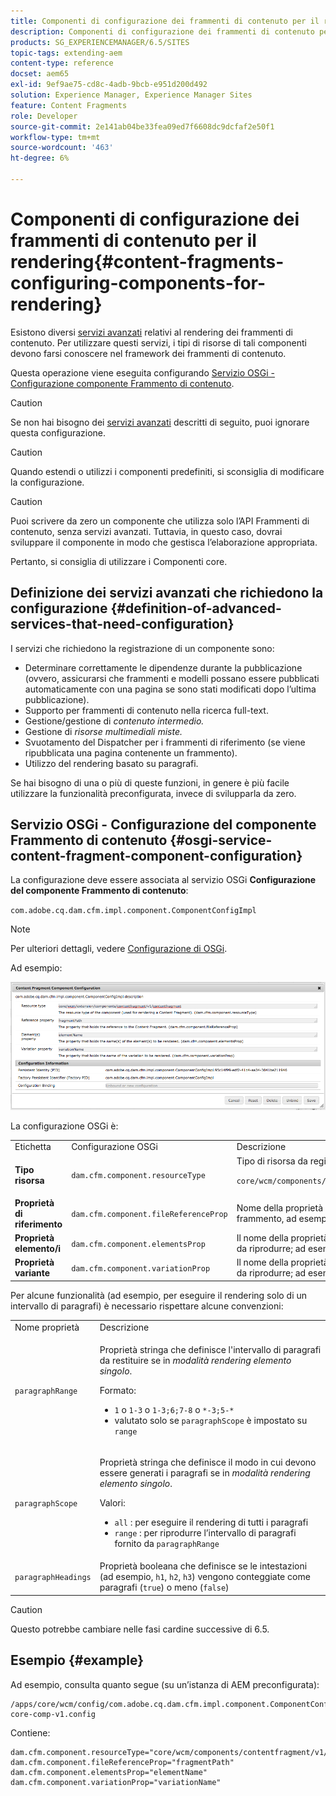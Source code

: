 ```yaml
---
title: Componenti di configurazione dei frammenti di contenuto per il rendering
description: Componenti di configurazione dei frammenti di contenuto per il rendering
products: SG_EXPERIENCEMANAGER/6.5/SITES
topic-tags: extending-aem
content-type: reference
docset: aem65
exl-id: 9ef9ae75-cd8c-4adb-9bcb-e951d200d492
solution: Experience Manager, Experience Manager Sites
feature: Content Fragments
role: Developer
source-git-commit: 2e141ab04be33fea09ed7f6608dc9dcfaf2e50f1
workflow-type: tm+mt
source-wordcount: '463'
ht-degree: 6%

---
```


# Componenti di configurazione dei frammenti di contenuto per il rendering{#content-fragments-configuring-components-for-rendering}

Esistono diversi [servizi avanzati](/help/sites-developing/content-fragments-config-components-rendering.md#definition-of-advanced-services-that-need-configuration) relativi al rendering dei frammenti di contenuto. Per utilizzare questi servizi, i tipi di risorse di tali componenti devono farsi conoscere nel framework dei frammenti di contenuto.

Questa operazione viene eseguita configurando [Servizio OSGi - Configurazione componente Frammento di contenuto](#osgi-service-content-fragment-component-configuration).

>[!CAUTION]
>
>Se non hai bisogno dei [servizi avanzati](/help/sites-developing/content-fragments-config-components-rendering.md#definition-of-advanced-services-that-need-configuration) descritti di seguito, puoi ignorare questa configurazione.

>[!CAUTION]
>
>Quando estendi o utilizzi i componenti predefiniti, si sconsiglia di modificare la configurazione.

>[!CAUTION]
>
>Puoi scrivere da zero un componente che utilizza solo l’API Frammenti di contenuto, senza servizi avanzati. Tuttavia, in questo caso, dovrai sviluppare il componente in modo che gestisca l’elaborazione appropriata.
>
>Pertanto, si consiglia di utilizzare i Componenti core.

## Definizione dei servizi avanzati che richiedono la configurazione {#definition-of-advanced-services-that-need-configuration}

I servizi che richiedono la registrazione di un componente sono:

* Determinare correttamente le dipendenze durante la pubblicazione (ovvero, assicurarsi che frammenti e modelli possano essere pubblicati automaticamente con una pagina se sono stati modificati dopo l’ultima pubblicazione).
* Supporto per frammenti di contenuto nella ricerca full-text.
* Gestione/gestione di *contenuto intermedio.*
* Gestione di *risorse multimediali miste.*
* Svuotamento del Dispatcher per i frammenti di riferimento (se viene ripubblicata una pagina contenente un frammento).
* Utilizzo del rendering basato su paragrafi.

Se hai bisogno di una o più di queste funzioni, in genere è più facile utilizzare la funzionalità preconfigurata, invece di svilupparla da zero.

## Servizio OSGi - Configurazione del componente Frammento di contenuto {#osgi-service-content-fragment-component-configuration}

La configurazione deve essere associata al servizio OSGi **Configurazione del componente Frammento di contenuto**:

`com.adobe.cq.dam.cfm.impl.component.ComponentConfigImpl`

>[!NOTE]
>
>Per ulteriori dettagli, vedere [Configurazione di OSGi](/help/sites-deploying/configuring-osgi.md).

Ad esempio:

![cfm-01](assets/cfm-01.png)

La configurazione OSGi è:

<table>
 <tbody>
  <tr>
   <td>Etichetta</td>
   <td>Configurazione OSGi<br /> </td>
   <td>Descrizione</td>
  </tr>
  <tr>
   <td><strong>Tipo risorsa</strong></td>
   <td><code>dam.cfm.component.resourceType</code></td>
   <td>Tipo di risorsa da registrare, ad esempio <br /> <p><span class="cmp-examples-demo__property-value"><code>core/wcm/components/contentfragment/v1/contentfragment</code></code></p> </td>
  </tr>
  <tr>
   <td><strong>Proprietà di riferimento</strong></td>
   <td><code>dam.cfm.component.fileReferenceProp</code></td>
   <td>Nome della proprietà che contiene il riferimento al frammento, ad esempio <code>fragmentPath</code> o <code>fileReference</code></td>
  </tr>
  <tr>
   <td><strong>Proprietà elemento/i</strong></td>
   <td><code>dam.cfm.component.elementsProp</code></td>
   <td>Il nome della proprietà che contiene i nomi degli elementi da riprodurre; ad esempio,<code>elementName</code></td>
  </tr>
  <tr>
   <td><strong>Proprietà variante</strong><br /> </td>
   <td><code>dam.cfm.component.variationProp</code></td>
   <td>Il nome della proprietà che contiene il nome della variante da riprodurre; ad esempio,<code>variationName</code></td>
  </tr>
 </tbody>
</table>

Per alcune funzionalità (ad esempio, per eseguire il rendering solo di un intervallo di paragrafi) è necessario rispettare alcune convenzioni:

<table>
 <tbody>
  <tr>
   <td>Nome proprietà</td>
   <td>Descrizione</td>
  </tr>
  <tr>
   <td><code>paragraphRange</code></td>
   <td><p>Proprietà stringa che definisce l'intervallo di paragrafi da restituire se in <em>modalità rendering elemento singolo</em>.</p> <p>Formato:</p>
    <ul>
     <li><code>1</code> o <code>1-3</code> o <code>1-3;6;7-8</code> o <code>*-3;5-*</code></li>
     <li>valutato solo se <code>paragraphScope</code> è impostato su <code>range</code></li>
    </ul> </td>
  </tr>
  <tr>
   <td><code>paragraphScope</code></td>
   <td><p>Proprietà stringa che definisce il modo in cui devono essere generati i paragrafi se in <em>modalità rendering elemento singolo</em>.</p> <p>Valori:</p>
    <ul>
     <li><code>all</code> : per eseguire il rendering di tutti i paragrafi</li>
     <li><code>range</code> : per riprodurre l’intervallo di paragrafi fornito da <code>paragraphRange</code></li>
    </ul> </td>
  </tr>
  <tr>
   <td><code>paragraphHeadings</code></td>
   <td>Proprietà booleana che definisce se le intestazioni (ad esempio, <code>h1</code>, <code>h2</code>, <code>h3</code>) vengono conteggiate come paragrafi (<code>true</code>) o meno (<code>false</code>)</td>
  </tr>
 </tbody>
</table>

>[!CAUTION]
>
>Questo potrebbe cambiare nelle fasi cardine successive di 6.5.

## Esempio {#example}

Ad esempio, consulta quanto segue (su un’istanza di AEM preconfigurata):

```
/apps/core/wcm/config/com.adobe.cq.dam.cfm.impl.component.ComponentConfigImpl-core-comp-v1.config
```

Contiene:

```
dam.cfm.component.resourceType="core/wcm/components/contentfragment/v1/contentfragment"
dam.cfm.component.fileReferenceProp="fragmentPath"
dam.cfm.component.elementsProp="elementName"
dam.cfm.component.variationProp="variationName"
```
